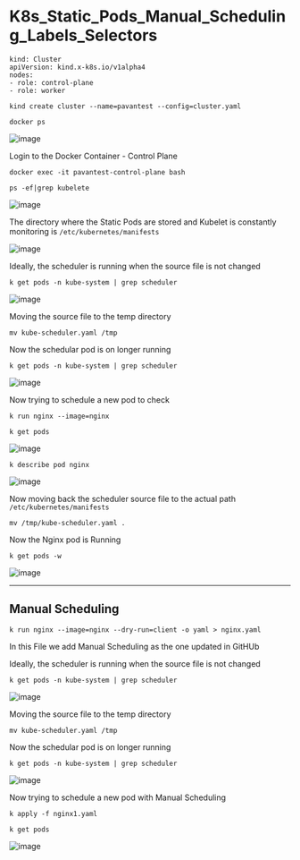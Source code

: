 # K8s_Static_Pods_Manual_Scheduling_Labels_Selectors

```
kind: Cluster
apiVersion: kind.x-k8s.io/v1alpha4
nodes:
- role: control-plane
- role: worker
```

`kind create cluster --name=pavantest --config=cluster.yaml`

`docker ps`

![image](https://github.com/user-attachments/assets/5c5b3be6-0895-4764-84e7-a6391f8f3759)


Login to the Docker Container - Control Plane

`docker exec -it pavantest-control-plane bash`

`ps -ef|grep kubelete`

![image](https://github.com/user-attachments/assets/df99b621-e5d9-4de7-96e2-a8356e337df5)

The directory where the Static Pods are stored and Kubelet is constantly monitoring is `/etc/kubernetes/manifests`

![image](https://github.com/user-attachments/assets/a12457ce-2f37-4397-8780-c25b49f0b8cd)

Ideally, the scheduler is running when the source file is not changed

`k get pods -n kube-system | grep scheduler`

![image](https://github.com/user-attachments/assets/9e6ce4b3-95e1-498d-93b1-3e5e567cc6c0)

Moving the source file to the temp directory 

`mv kube-scheduler.yaml /tmp`

Now the schedular pod is on longer running

`k get pods -n kube-system | grep scheduler`

![image](https://github.com/user-attachments/assets/c43f04c7-57e5-4282-a82e-efcdacde299a)

Now trying to schedule a new pod to check 

`k run nginx --image=nginx`

`k get pods`

![image](https://github.com/user-attachments/assets/269a2eb0-020c-4f9d-8271-4b0d9976c0d8)

`k describe pod nginx`

![image](https://github.com/user-attachments/assets/13a3624a-8035-4767-a221-f0419f6f2572)

Now moving back the scheduler source file to the actual path `/etc/kubernetes/manifests`

`mv /tmp/kube-scheduler.yaml .`

Now the Nginx pod is Running 

`k get pods -w`

![image](https://github.com/user-attachments/assets/963cf55d-8401-4445-8a75-58748cfa30d9)

---

## Manual Scheduling

`k run nginx --image=nginx --dry-run=client -o yaml > nginx.yaml`

In this File we add Manual Scheduling as the one updated in GitHUb

Ideally, the scheduler is running when the source file is not changed

`k get pods -n kube-system | grep scheduler`

![image](https://github.com/user-attachments/assets/9e6ce4b3-95e1-498d-93b1-3e5e567cc6c0)

Moving the source file to the temp directory 

`mv kube-scheduler.yaml /tmp`

Now the schedular pod is on longer running

`k get pods -n kube-system | grep scheduler`

![image](https://github.com/user-attachments/assets/c43f04c7-57e5-4282-a82e-efcdacde299a)

Now trying to schedule a new pod with Manual Scheduling 

`k apply -f nginx1.yaml`

`k get pods`

![image](https://github.com/user-attachments/assets/e75cf6d8-5f65-4090-afbb-039aa6bea6d7)
